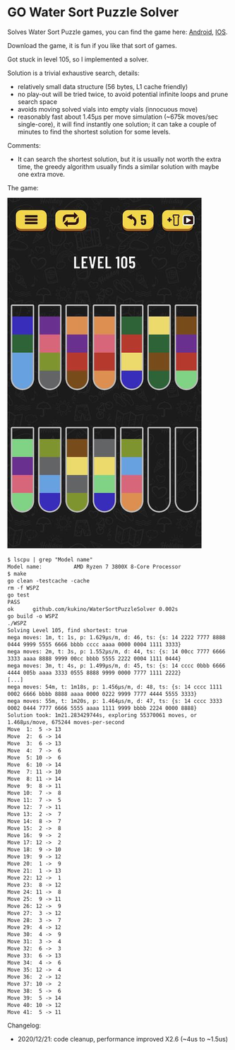 # GO Water Sort Puzzle Solver

Solves Water Sort Puzzle games, you can find the game here:
[Android](https://play.google.com/store/apps/details?id=com.gma.water.sort.puzzle),
[IOS](https://apps.apple.com/us/app/water-sort-puzzle/id1514542157).

Download the game, it is fun if you like that sort of games. 

Got stuck in level 105, so I implemented a solver. 

Solution is a trivial exhaustive search, details:
- relatively small data structure (56 bytes, L1 cache friendly)
- no play-out will be tried twice, to avoid potential infinite loops and prune search space
- avoids moving solved vials into empty vials (innocuous move)
- reasonably fast about 1.45µs per move simulation (~675k moves/sec single-core), it will find instantly one solution; 
  it can take a couple of minutes to find the shortest solution for some levels.

Comments:
- It can search the shortest solution, but it is usually not worth the extra time, the greedy algorithm usually finds
  a similar solution with maybe one extra move.
  
The game:
  
![](lvl105.jpg)


```shell script
$ lscpu | grep "Model name"
Model name:          AMD Ryzen 7 3800X 8-Core Processor
$ make 
go clean -testcache -cache
rm -f WSPZ
go test
PASS
ok  	github.com/kukino/WaterSortPuzzleSolver	0.002s
go build -o WSPZ
./WSPZ
Solving Level 105, find shortest: true
mega moves: 1m, t: 1s, p: 1.629µs/m, d: 46, ts: {s: 14 2222 7777 8888 0444 9999 5555 6666 bbbb cccc aaaa 0000 0004 1111 3333}
mega moves: 2m, t: 3s, p: 1.552µs/m, d: 44, ts: {s: 14 00cc 7777 6666 3333 aaaa 8888 9999 00cc bbbb 5555 2222 0004 1111 0444}
mega moves: 3m, t: 4s, p: 1.499µs/m, d: 45, ts: {s: 14 cccc 0bbb 6666 4444 005b aaaa 3333 0555 8888 9999 0000 7777 1111 2222}
[...]
mega moves: 54m, t: 1m18s, p: 1.456µs/m, d: 48, ts: {s: 14 cccc 1111 0002 6666 bbbb 8888 aaaa 0000 0222 9999 7777 4444 5555 3333}
mega moves: 55m, t: 1m20s, p: 1.464µs/m, d: 47, ts: {s: 14 cccc 3333 0002 0444 7777 6666 5555 aaaa 1111 9999 bbbb 2224 0000 8888}
Solution took: 1m21.283429744s, exploring 55370061 moves, or 1.468µs/move, 675244 moves-per-second
Move  1:  5 -> 13
Move  2:  6 -> 14
Move  3:  6 -> 13
Move  4:  7 ->  6
Move  5: 10 ->  6
Move  6: 10 -> 14
Move  7: 11 -> 10
Move  8: 11 -> 14
Move  9:  8 -> 11
Move 10:  7 ->  8
Move 11:  7 ->  5
Move 12:  7 -> 11
Move 13:  2 ->  7
Move 14:  8 ->  7
Move 15:  2 ->  8
Move 16:  9 ->  2
Move 17: 12 ->  2
Move 18:  9 -> 10
Move 19:  9 -> 12
Move 20:  1 ->  9
Move 21:  1 -> 13
Move 22: 12 ->  1
Move 23:  8 -> 12
Move 24: 11 ->  8
Move 25:  9 -> 11
Move 26: 12 ->  9
Move 27:  3 -> 12
Move 28:  3 ->  7
Move 29:  4 -> 12
Move 30:  4 ->  9
Move 31:  3 ->  4
Move 32:  6 ->  3
Move 33:  6 -> 13
Move 34:  4 ->  6
Move 35: 12 ->  4
Move 36:  2 -> 12
Move 37: 10 ->  2
Move 38:  5 ->  6
Move 39:  5 -> 14
Move 40: 10 -> 12
Move 41:  5 -> 11
```

Changelog:
- 2020/12/21: code cleanup, performance improved X2.6 (~4us to ~1.5us)
